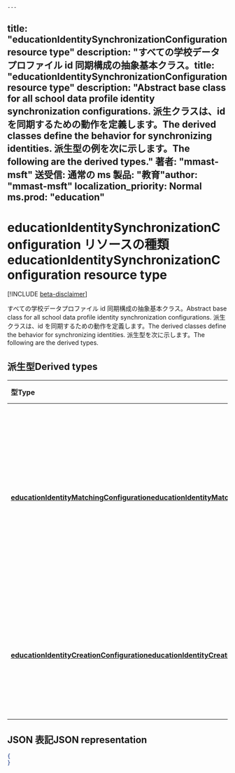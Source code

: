     ---
<span data-ttu-id="00539-101">title: "educationIdentitySynchronizationConfiguration resource type" description: "すべての学校データプロファイル id 同期構成の抽象基本クラス。</span><span class="sxs-lookup"><span data-stu-id="00539-101">title: "educationIdentitySynchronizationConfiguration resource type" description: "Abstract base class for all school data profile identity synchronization configurations.</span></span> <span data-ttu-id="00539-102">派生クラスは、id を同期するための動作を定義します。</span><span class="sxs-lookup"><span data-stu-id="00539-102">The derived classes define the behavior for synchronizing identities.</span></span> <span data-ttu-id="00539-103">派生型の例を次に示します。</span><span class="sxs-lookup"><span data-stu-id="00539-103">The following are the derived types."</span></span>
<span data-ttu-id="00539-104">著者: "mmast-msft" 送受信: 通常の ms 製品: "教育"</span><span class="sxs-lookup"><span data-stu-id="00539-104">author: "mmast-msft" localization_priority: Normal ms.prod: "education"</span></span>
---

# <a name="educationidentitysynchronizationconfiguration-resource-type"></a><span data-ttu-id="00539-105">educationIdentitySynchronizationConfiguration リソースの種類</span><span class="sxs-lookup"><span data-stu-id="00539-105">educationIdentitySynchronizationConfiguration resource type</span></span>

[!INCLUDE [beta-disclaimer](../../includes/beta-disclaimer.md)]

<span data-ttu-id="00539-106">すべての学校データプロファイル id 同期構成の抽象基本クラス。</span><span class="sxs-lookup"><span data-stu-id="00539-106">Abstract base class for all school data profile identity synchronization configurations.</span></span> <span data-ttu-id="00539-107">派生クラスは、id を同期するための動作を定義します。</span><span class="sxs-lookup"><span data-stu-id="00539-107">The derived classes define the behavior for synchronizing identities.</span></span> <span data-ttu-id="00539-108">派生型を次に示します。</span><span class="sxs-lookup"><span data-stu-id="00539-108">The following are the derived types.</span></span>

## <a name="derived-types"></a><span data-ttu-id="00539-109">派生型</span><span class="sxs-lookup"><span data-stu-id="00539-109">Derived types</span></span>
| <span data-ttu-id="00539-110">型</span><span class="sxs-lookup"><span data-stu-id="00539-110">Type</span></span> | <span data-ttu-id="00539-111">説明</span><span class="sxs-lookup"><span data-stu-id="00539-111">Description</span></span> |
|:-|:-|
| [<span data-ttu-id="00539-112">**educationIdentityMatchingConfiguration**</span><span class="sxs-lookup"><span data-stu-id="00539-112">**educationIdentityMatchingConfiguration**</span></span>](educationidentitymatchingconfiguration.md) | <span data-ttu-id="00539-113">この種類を使用して、azure Active Directory (azure AD) の既存のユーザーアカウントと照合します。</span><span class="sxs-lookup"><span data-stu-id="00539-113">Use this type to match existing user accounts in Azure Active Directory (Azure AD).</span></span> |
| [<span data-ttu-id="00539-114">**educationIdentityCreationConfiguration**</span><span class="sxs-lookup"><span data-stu-id="00539-114">**educationIdentityCreationConfiguration**</span></span>](educationidentitycreationconfiguration.md) | <span data-ttu-id="00539-115">この種類を使用して、Azure AD で新しいユーザーアカウントを作成します。</span><span class="sxs-lookup"><span data-stu-id="00539-115">Use this type to create new user accounts in Azure AD.</span></span> |

## <a name="json-representation"></a><span data-ttu-id="00539-116">JSON 表記</span><span class="sxs-lookup"><span data-stu-id="00539-116">JSON representation</span></span>
<!-- {
  "blockType": "resource",
   "isAbstract":true,
  "optionalProperties": [

  ],
  "@odata.type": "microsoft.graph.educationIdentitySynchronizationConfiguration"
}-->

```json
{
}
```

